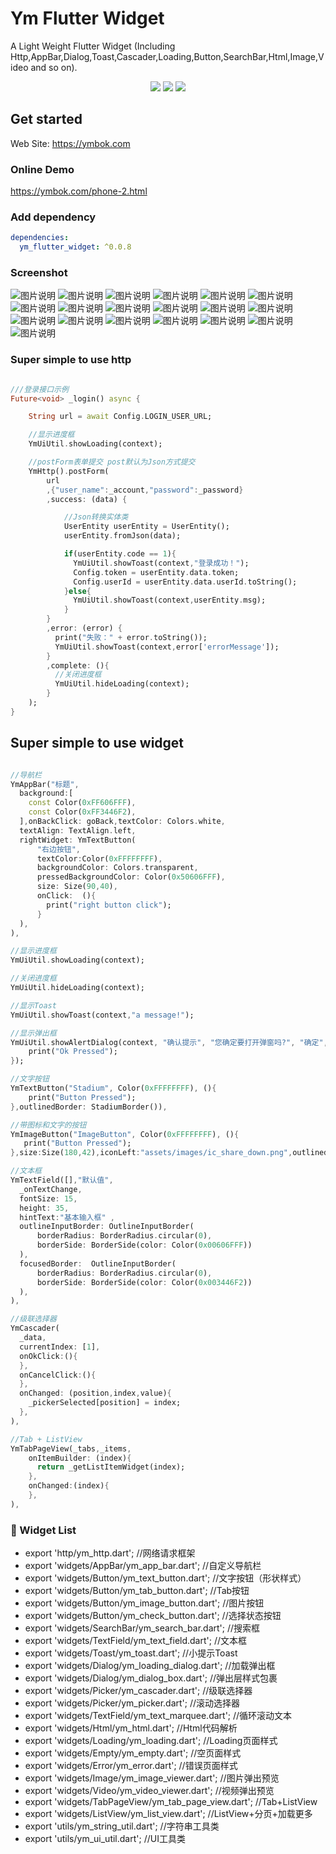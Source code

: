 # Ym Flutter Widget
A Light Weight Flutter Widget
(Including Http,AppBar,Dialog,Toast,Cascader,Loading,Button,SearchBar,Html,Image,Video and so on).


<p align="center" >
    <img src="https://img.shields.io/badge/flutter-2.2.3-green" />
    <img src="https://img.shields.io/badge/ym flutter widget-0.0.8-orange" />
    <img src="https://img.shields.io/badge/dio-4.9.0-blue" />
</p>
  
## Get started

Web Site: https://ymbok.com

### Online Demo

https://ymbok.com/phone-2.html

### Add dependency

```yaml
dependencies:
  ym_flutter_widget: ^0.0.8
```

### Screenshot

![图片说明](https://raw.githubusercontent.com/ym6745476/ym_flutter_widget/master/screenshot/1.png "1.png")
![图片说明](https://raw.githubusercontent.com/ym6745476/ym_flutter_widget/master/screenshot/2.png "2.png")
![图片说明](https://raw.githubusercontent.com/ym6745476/ym_flutter_widget/master/screenshot/3.png "3.png")
![图片说明](https://raw.githubusercontent.com/ym6745476/ym_flutter_widget/master/screenshot/4.png "4.png")
![图片说明](https://raw.githubusercontent.com/ym6745476/ym_flutter_widget/master/screenshot/5.png "5.png")
![图片说明](https://raw.githubusercontent.com/ym6745476/ym_flutter_widget/master/screenshot/6.png "6.png")
![图片说明](https://raw.githubusercontent.com/ym6745476/ym_flutter_widget/master/screenshot/7.png "7.png")
![图片说明](https://raw.githubusercontent.com/ym6745476/ym_flutter_widget/master/screenshot/8.png "8.png")
![图片说明](https://raw.githubusercontent.com/ym6745476/ym_flutter_widget/master/screenshot/9.png "9.png")
![图片说明](https://raw.githubusercontent.com/ym6745476/ym_flutter_widget/master/screenshot/10.png "10.png")
![图片说明](https://raw.githubusercontent.com/ym6745476/ym_flutter_widget/master/screenshot/11.png "11.png")
![图片说明](https://raw.githubusercontent.com/ym6745476/ym_flutter_widget/master/screenshot/12.png "12.png")
![图片说明](https://raw.githubusercontent.com/ym6745476/ym_flutter_widget/master/screenshot/13.png "13.png")
![图片说明](https://raw.githubusercontent.com/ym6745476/ym_flutter_widget/master/screenshot/14.png "14.png")
![图片说明](https://raw.githubusercontent.com/ym6745476/ym_flutter_widget/master/screenshot/15.png "15.png")
![图片说明](https://raw.githubusercontent.com/ym6745476/ym_flutter_widget/master/screenshot/16.png "16.png")
![图片说明](https://raw.githubusercontent.com/ym6745476/ym_flutter_widget/master/screenshot/17.png "17.png")
![图片说明](https://raw.githubusercontent.com/ym6745476/ym_flutter_widget/master/screenshot/18.png "18.png")
![图片说明](https://raw.githubusercontent.com/ym6745476/ym_flutter_widget/master/screenshot/19.png "19.png")

### Super simple to use http

```dart

///登录接口示例
Future<void> _login() async {

    String url = await Config.LOGIN_USER_URL;

    //显示进度框
    YmUiUtil.showLoading(context);

    //postForm表单提交 post默认为Json方式提交
    YmHttp().postForm(
        url
        ,{"user_name":_account,"password":_password}
        ,success: (data) {

            //Json转换实体类
            UserEntity userEntity = UserEntity();
            userEntity.fromJson(data);

            if(userEntity.code == 1){
              YmUiUtil.showToast(context,"登录成功！");
              Config.token = userEntity.data.token;
              Config.userId = userEntity.data.userId.toString();
            }else{
              YmUiUtil.showToast(context,userEntity.msg);
            }
        }
        ,error: (error) {
          print("失败：" + error.toString());
          YmUiUtil.showToast(context,error['errorMessage']);
        }
        ,complete: (){
          //关闭进度框
          YmUiUtil.hideLoading(context);
        }
    );
}
```

## Super simple to use widget

```dart

//导航栏
YmAppBar("标题",
  background:[
    const Color(0xFF606FFF),
    const Color(0xFF3446F2),
  ],onBackClick: goBack,textColor: Colors.white,
  textAlign: TextAlign.left,
  rightWidget: YmTextButton(
      "右边按钮",
      textColor:Color(0xFFFFFFFF),
      backgroundColor: Colors.transparent,
      pressedBackgroundColor: Color(0x50606FFF),
      size: Size(90,40),
      onClick:  (){
        print("right button click");
      }
  ),
),

//显示进度框
YmUiUtil.showLoading(context);

//关闭进度框
YmUiUtil.hideLoading(context);

//显示Toast
YmUiUtil.showToast(context,"a message!");

//显示弹出框
YmUiUtil.showAlertDialog(context, "确认提示", "您确定要打开弹窗吗?", "确定", "取消",onOkPressed: (){
    print("Ok Pressed");
});

//文字按钮
YmTextButton("Stadium", Color(0xFFFFFFFF), (){
    print("Button Pressed");
},outlinedBorder: StadiumBorder()),

//带图标和文字的按钮
YmImageButton("ImageButton", Color(0xFFFFFFFF), (){
   print("Button Pressed");
},size:Size(180,42),iconLeft:"assets/images/ic_share_down.png",outlinedBorder:StadiumBorder()),

//文本框
YmTextField([],"默认值",
  _onTextChange,
  fontSize: 15,
  height: 35,
  hintText:"基本输入框" ,
  outlineInputBorder: OutlineInputBorder(
      borderRadius: BorderRadius.circular(0),
      borderSide: BorderSide(color: Color(0x00606FFF))
  ),
  focusedBorder:  OutlineInputBorder(
      borderRadius: BorderRadius.circular(0),
      borderSide: BorderSide(color: Color(0x003446F2))
  ),
),

//级联选择器
YmCascader(
  _data,
  currentIndex: [1],
  onOkClick:(){
  },
  onCancelClick:(){
  },
  onChanged: (position,index,value){
    _pickerSelected[position] = index;
  },
),

//Tab + ListView
YmTabPageView(_tabs,_items,
    onItemBuilder: (index){
      return _getListItemWidget(index);
    },
    onChanged:(index){
    },
),

```

### 🎉  Widget List

- export 'http/ym_http.dart';                           //网络请求框架
- export 'widgets/AppBar/ym_app_bar.dart';              //自定义导航栏
- export 'widgets/Button/ym_text_button.dart';          //文字按钮（形状样式）
- export 'widgets/Button/ym_tab_button.dart';           //Tab按钮
- export 'widgets/Button/ym_image_button.dart';         //图片按钮
- export 'widgets/Button/ym_check_button.dart';         //选择状态按钮
- export 'widgets/SearchBar/ym_search_bar.dart';        //搜索框
- export 'widgets/TextField/ym_text_field.dart';        //文本框
- export 'widgets/Toast/ym_toast.dart';                 //小提示Toast
- export 'widgets/Dialog/ym_loading_dialog.dart';       //加载弹出框
- export 'widgets/Dialog/ym_dialog_box.dart';           //弹出层样式包裹
- export 'widgets/Picker/ym_cascader.dart';             //级联选择器
- export 'widgets/Picker/ym_picker.dart';               //滚动选择器
- export 'widgets/TextField/ym_text_marquee.dart';      //循环滚动文本
- export 'widgets/Html/ym_html.dart';                   //Html代码解析
- export 'widgets/Loading/ym_loading.dart';             //Loading页面样式
- export 'widgets/Empty/ym_empty.dart';                 //空页面样式
- export 'widgets/Error/ym_error.dart';                 //错误页面样式
- export 'widgets/Image/ym_image_viewer.dart';          //图片弹出预览
- export 'widgets/Video/ym_video_viewer.dart';          //视频弹出预览
- export 'widgets/TabPageView/ym_tab_page_view.dart';   //Tab+ListView
- export 'widgets/ListView/ym_list_view.dart';          //ListView+分页+加载更多
- export 'utils/ym_string_util.dart';                   //字符串工具类
- export 'utils/ym_ui_util.dart';                       //UI工具类

